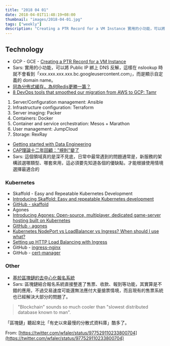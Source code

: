 ```yaml
---
title: "2018 04 01"
date: 2018-04-01T11:48:19+08:00
thumbnail: "images/2018-04-01.jpg"
tags: ["weekly"]
description: "Creating a PTR Record for a VM Instance 實用的小功能，可以將 Public IP 綁上 DNS 反解，這樣在 nslookup 時就不會看到，而是顯示自定義的 domain name。"
---
```


## Technology

* GCP - GCE - [Creating a PTR Record for a VM Instance](https://cloud.google.com/compute/docs/instances/create-ptr-record)
 * Sars: 實用的小功能，可以將 Public IP 綁上 DNS 反解，這樣在 nslookup 時就不會看到「xxx.xxx.xxx.xxx.bc.googleusercontent.com」，而是顯示自定義的 domain name。
* [同為分佈式緩存，為何Redis更勝一籌？](http://developer.51cto.com/art/201803/568922.htm)
* [8 DevOps tools that smoothed our migration from AWS to GCP: Tamr](https://cloudplatform.googleblog.com/2018/03/8-DevOps-tools-that-smoothed-our-migration-from-AWS-to-GCP-Tamr.html)
 1. Server/Configuration management: Ansible
 2. Infrastructure configuration: Terraform
 3. Server imaging: Packer
 4. Containers: Docker
 5. Container and service orchestration: Mesos + Marathon
 6. User management: JumpCloud
 7. Storage: RexRay
* [Getting started with Data Engineering](https://medium.com/@richard534/getting-started-with-data-engineering-3d2e728d0c1f)
 * [CAP理論十二年回顧："規則"變了](http://www.infoq.com/cn/articles/cap-twelve-years-later-how-the-rules-have-changed)
 * Sars: 這個領域真的是深不見底，日常中最常遇到的問題通常是，新服務的架構該選哪類型、哪套來用，這必須要先知道各個的優缺點，才能根據使用情境選擇最適合的

### Kubernetes

* Skaffold - Easy and Repeatable Kubernetes Development
 * [Introducing Skaffold: Easy and repeatable Kubernetes development](https://cloudplatform.googleblog.com/2018/03/introducing-Skaffold-Easy-and-repeatable-Kubernetes-development.html)
 * [GitHub - skaffold](https://github.com/GoogleCloudPlatform/skaffold)
* Agones
 * [Introducing Agones: Open-source, multiplayer, dedicated game-server hosting built on Kubernetes](https://cloudplatform.googleblog.com/2018/03/introducing-Agones-open-source-multiplayer-dedicated-game-server-hosting-built-on-Kubernetes.html)
 * [GitHub - agones](https://github.com/GoogleCloudPlatform/agones)
* [Kubernetes NodePort vs LoadBalancer vs Ingress? When should I use what?](https://medium.com/google-cloud/kubernetes-nodeport-vs-loadbalancer-vs-ingress-when-should-i-use-what-922f010849e0)
 * [Setting up HTTP Load Balancing with Ingress](https://cloud.google.com/kubernetes-engine/docs/tutorials/http-balancer)
 * GitHub - [ingress-nginx](https://github.com/kubernetes/ingress-nginx)
 * GitHub - [cert-manager](https://github.com/jetstack/cert-manager)

### Other

* [基於區塊鏈的去中心化報名系統](https://medium.com/taipei-ethereum-meetup/661ed6f74505)
 * Sars: 區塊鏈結合報名系統直接整進了售票、收款、報到等功能，其實算是不錯的應用，不過交易速度可能還無法應付大量搶票情境，而且現有的售票系統也已經解決大部分的問題了。

> "Blockchain" sounds so much cooler than "slowest distributed database known to man".

「區塊鏈」聽起來比「有史以來最慢的分散式資料庫」酷多了。

From: [https://twitter.com/wfaler/status/977529110233800704](https://twitter.com/wfaler/status/977529110233800704)
